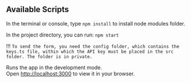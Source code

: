 ## Available Scripts

In the terminal or console, type `npm install` to install node modules folder.

In the project directory, you can run: `npm start`

!!! `To send the form, you need the config folder, which contains the keys.ts file, within which the API key must be placed in the src folder.
The folder is in private.`

Runs the app in the development mode.\
Open [http://localhost:3000](http://localhost:3000) to view it in your browser.
